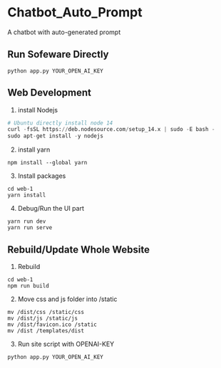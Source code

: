 # Chatbot_Auto_Prompt
A chatbot with auto-generated prompt

## Run Sofeware Directly
```commandline
python app.py YOUR_OPEN_AI_KEY
```

## Web Development
1. install Nodejs
```python
# Ubuntu directly install node 14
curl -fsSL https://deb.nodesource.com/setup_14.x | sudo -E bash -
sudo apt-get install -y nodejs
```

2. install yarn
```commandline
npm install --global yarn
```

3. Install packages

```commandline
cd web-1
yarn install
```

4. Debug/Run the UI part
```commandline
yarn run dev
yarn run serve
```

## Rebuild/Update Whole Website
1. Rebuild
```commandline
cd web-1
npm run build
```
2. Move css and js folder into /static
```commandline
mv /dist/css /static/css
mv /dist/js /static/js
mv /dist/favicon.ico /static
mv /dist /templates/dist
```
3. Run site script with OPENAI-KEY
```commandline
python app.py YOUR_OPEN_AI_KEY
```


